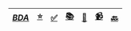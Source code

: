 <!-- markdownlint-disable MD041 -->

| [**_BDA_**](/ceia-bda/bda-todo.md) | [⭐️](/ceia-bda/bda.md) | [✅](/ceia-bda/bda-todo.md) | [📚️](/ceia-bda/bda-link.md) | [📘](/ceia-bda/bda-doc.md) | [📹️](/ceia-bda/bda-video.md) | [🔙](/todo.md) |
| ---------------------------------- | ----------------------- | --------------------------- | ---------------------------- | -------------------------- | ----------------------------- | -------------- |

